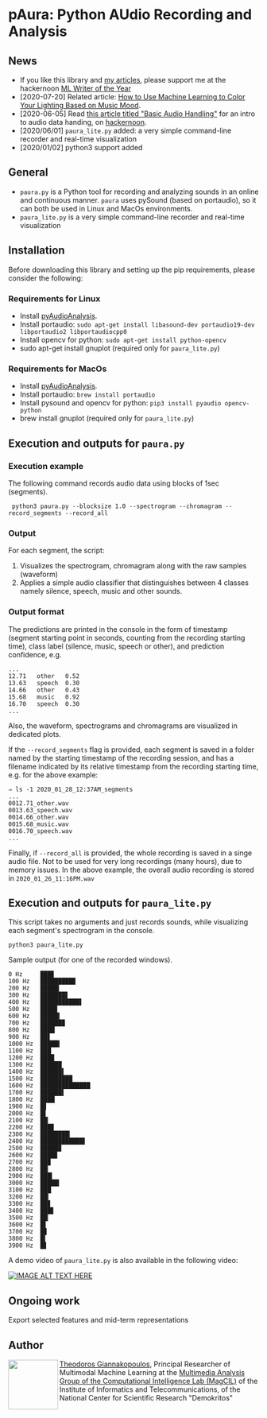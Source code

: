 
# pAura: Python AUdio Recording and Analysis

## News
 * If you like this library and [my articles](https://hackernoon.com/u/tyiannak), please support me at the hackernoon [ML Writer of the Year](https://noonies.tech/award/ml-writer-of-the-year) 
 * [2020-07-20] Related article: [How to Use Machine Learning to Color Your Lighting Based on Music Mood](https://hackernoon.com/how-to-use-machine-learning-to-color-your-lighting-based-on-music-mood-bi163u8l). 
 * [2020-06-05] Read [this article titled "Basic Audio Handling"](https://hackernoon.com/audio-handling-basics-how-to-process-audio-files-using-python-cli-jo283u3y) for an intro to audio data handing, on [hackernoon](https://hackernoon.com/audio-handling-basics-how-to-process-audio-files-using-python-cli-jo283u3y).
 * [2020/06/01] `paura_lite.py` added: a very simple command-line recorder and real-time visualization
 * [2020/01/02] python3 support added  

## General
 - ```paura.py``` is a Python tool for recording and analyzing sounds in an online 
and continuous manner. `paura` uses pySound (based on portaudio), so it can 
both be used in Linux and MacOs environments. 
 - `paura_lite.py` is a very simple command-line recorder and real-time visualization
  
## Installation
Before downloading this library and setting up the pip requirements, please 
consider the following:

### Requirements for Linux
 * Install [pyAudioAnalysis](https://github.com/tyiannak/pyAudioAnalysis/).
 * Install portaudio: `sudo apt-get install libasound-dev portaudio19-dev libportaudio2 libportaudiocpp0`
 * Install opencv for python: `sudo apt-get install python-opencv`
 * sudo apt-get install gnuplot (required only for `paura_lite.py`)

### Requirements for MacOs
 * Install [pyAudioAnalysis](https://github.com/tyiannak/pyAudioAnalysis/).
 * Install portaudio: `brew install portaudio`
 * Install pysound and opencv for python: `pip3 install pyaudio opencv-python`
 * brew install gnuplot (required only for `paura_lite.py`)

## Execution and outputs for `paura.py`

### Execution example
The following command records audio data using blocks of 1sec (segments). 

```
 python3 paura.py --blocksize 1.0 --spectrogram --chromagram --record_segments --record_all
```

### Output
For each segment, the script:
1) Visualizes the spectrogram, chromagram  along with the raw samples (waveform)
2) Applies a simple audio classifier that distinguishes between 4 classes namely
 silence, speech, music and other sounds.

### Output format

The predictions are printed in the console in the form of timestamp 
(segment starting point in seconds, counting from the recording starting time), 
class label (silence, music, speech or other), and prediction confidence, e.g.
```
...
12.71	other	0.52
13.63	speech	0.30
14.66	other	0.43
15.68	music	0.92
16.70	speech	0.30
...
```

Also, the waveform, spectrograms and chromagrams are visualized in dedicated 
plots. 

If the `--record_segments` flag is provided, 
each segment is saved in a folder named by the starting timestamp of the 
recording session, and has a filename indicated by its relative timestamp from 
the recording starting time, e.g. for the above example:
```
⇒ ls -1 2020_01_28_12:37AM_segments 
...
0012.71_other.wav
0013.63_speech.wav
0014.66_other.wav
0015.68_music.wav
0016.70_speech.wav
...
```

Finally, if `--record_all` is provided, the whole recording is saved in a 
singe audio file. Not to be used for very long recordings (many hours), due to 
memory issues. In the above example, the overall audio recording is stored in 
`2020_01_26_11:16PM.wav`

## Execution and outputs for `paura_lite.py`
This script takes no arguments and just records sounds, 
while visualizing each segment's spectrogram in the console.
```
python3 paura_lite.py
```

Sample output (for one of the recorded windows).
```
0 Hz     ███▊
100 Hz   █████████▉
200 Hz   █████▎
300 Hz   ███████▋
400 Hz   ███████████▌
500 Hz   ████▊
600 Hz   █████▍
700 Hz   ██████▉
800 Hz   ████
900 Hz   ██▋
1000 Hz  █████▍
1100 Hz  ███
1200 Hz  ███▉
1300 Hz  ██████
1400 Hz  ██████▌
1500 Hz  █████████
1600 Hz  ██████████████
1700 Hz  ██████▌
1800 Hz  ████
1900 Hz  █▋
2000 Hz  █▌
2100 Hz  ██▏
2200 Hz  ███▊
2300 Hz  ████████▎
2400 Hz  ████████████▌
2500 Hz  █████▉
2600 Hz  ████▊
2700 Hz  ██▉
2800 Hz  ██▏
2900 Hz  ███▎
3000 Hz  █████▎
3100 Hz  ███
3200 Hz  ██▎
3300 Hz  ██▊
3400 Hz  ███▋
3500 Hz  ██▏
3600 Hz  █▌
3700 Hz  █▊
3800 Hz  █▍
3900 Hz  █▋

```

A demo video of `paura_lite.py` is also available in the following video:

[![IMAGE ALT TEXT HERE](https://img.youtube.com/vi/YEi9AmA-07s/0.jpg)](https://www.youtube.com/watch?v=YEi9AmA-07s)

## Ongoing work
Export selected features and mid-term representations

## Author
<img src="https://tyiannak.github.io/files/3.JPG" align="left" height="100"/>

[Theodoros Giannakopoulos](https://tyiannak.github.io),
Principal Researcher of Multimodal Machine Learning at the [Multimedia Analysis Group of the Computational Intelligence Lab (MagCIL)](https://labs-repos.iit.demokritos.gr/MagCIL/index.html) of the Institute of Informatics and Telecommunications, of the National Center for Scientific Research "Demokritos"



